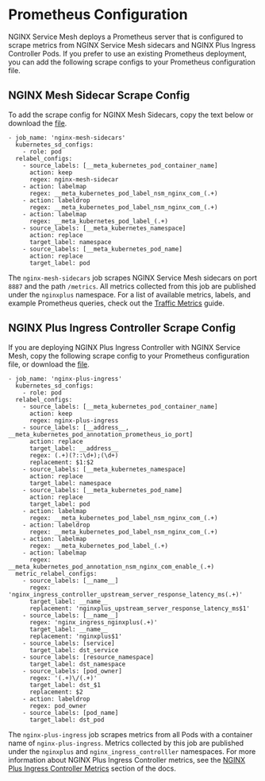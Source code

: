 # Prometheus Configuration

NGINX Service Mesh deploys a Prometheus server that is configured to scrape metrics
from NGINX Service Mesh sidecars and NGINX Plus Ingress Controller Pods. If you
prefer to use an existing Prometheus deployment, you can add the following
scrape configs to your Prometheus configuration file. 

## NGINX Mesh Sidecar Scrape Config

To add the scrape config for NGINX Mesh Sidecars, copy the text below or
download the [file](./nginx-mesh-sidecars-scrape-config.yaml).
```
- job_name: 'nginx-mesh-sidecars'
  kubernetes_sd_configs:
    - role: pod
  relabel_configs:
    - source_labels: [__meta_kubernetes_pod_container_name]
      action: keep
      regex: nginx-mesh-sidecar
    - action: labelmap
      regex: __meta_kubernetes_pod_label_nsm_nginx_com_(.+)
    - action: labeldrop
      regex: __meta_kubernetes_pod_label_nsm_nginx_com_(.+)
    - action: labelmap
      regex: __meta_kubernetes_pod_label_(.+)
    - source_labels: [__meta_kubernetes_namespace]
      action: replace
      target_label: namespace
    - source_labels: [__meta_kubernetes_pod_name]
      action: replace
      target_label: pod
```

The `nginx-mesh-sidecars` job scrapes NGINX Service Mesh sidecars on
port `8887` and the path `/metrics`. All metrics collected from this job are published under
the
`nginxplus` namespace. For a list of available metrics, labels, and example
Prometheus queries, check out the [Traffic
Metrics](https://docs.nginx.com/nginx-service-mesh/guides/traffic-metrics/)
guide.


## NGINX Plus Ingress Controller Scrape Config
If you are deploying NGINX Plus Ingress Controller with NGINX Service Mesh,
copy the following scrape config to your Prometheus configuration file, or
download the [file](./nginx-plus-ingress-scrape-config.yaml). 
```
- job_name: 'nginx-plus-ingress'
  kubernetes_sd_configs:
    - role: pod
  relabel_configs:
    - source_labels: [__meta_kubernetes_pod_container_name]
      action: keep
      regex: nginx-plus-ingress
    - source_labels: [__address__, __meta_kubernetes_pod_annotation_prometheus_io_port]
      action: replace
      target_label: __address__
      regex: (.+)(?::\d+);(\d+)
      replacement: $1:$2
    - source_labels: [__meta_kubernetes_namespace]
      action: replace
      target_label: namespace
    - source_labels: [__meta_kubernetes_pod_name]
      action: replace
      target_label: pod
    - action: labelmap
      regex: __meta_kubernetes_pod_label_nsm_nginx_com_(.+)
    - action: labeldrop
      regex: __meta_kubernetes_pod_label_nsm_nginx_com_(.+)
    - action: labelmap
      regex: __meta_kubernetes_pod_label_(.+)
    - action: labelmap
      regex: __meta_kubernetes_pod_annotation_nsm_nginx_com_enable_(.+)
  metric_relabel_configs:
    - source_labels: [__name__]
      regex: 'nginx_ingress_controller_upstream_server_response_latency_ms(.+)'
      target_label: __name__
      replacement: 'nginxplus_upstream_server_response_latency_ms$1'
    - source_labels: [__name__]
      regex: 'nginx_ingress_nginxplus(.+)'
      target_label: __name__
      replacement: 'nginxplus$1'
    - source_labels: [service]
      target_label: dst_service
    - source_labels: [resource_namespace]
      target_label: dst_namespace
    - source_labels: [pod_owner]
      regex: '(.+)\/(.+)'
      target_label: dst_$1
      replacement: $2
    - action: labeldrop
      regex: pod_owner
    - source_labels: [pod_name]
      target_label: dst_pod
```
The `nginx-plus-ingress` job scrapes metrics from all Pods with a container
name of `nginx-plus-ingress`. Metrics collected by this job are published under
the `nginxplus` and `nginx_ingress_controlller` namespaces. For more
information about NGINX Plus Ingress Controller metrics, see the [NGINX Plus
Ingress
Controller Metrics](https://docs.nginx.com/nginx-service-mesh/tutorials/kic/deploy-with-kic/#nginx-plus-ingress-controller-metrics)
section of the docs.
